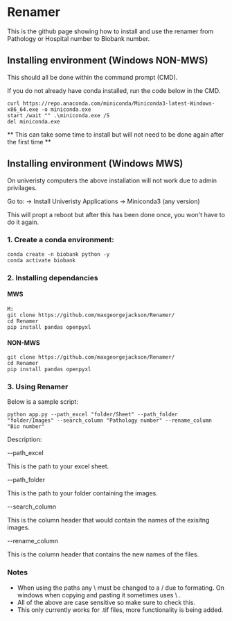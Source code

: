 # Renamer
This is the github page showing how to install and use the renamer from Pathology or Hospital number to Biobank number.

## Installing environment (Windows NON-MWS)
This should all be done within the command prompt (CMD).

If you do not already have conda installed, run the code below in the CMD.

```
curl https://repo.anaconda.com/miniconda/Miniconda3-latest-Windows-x86_64.exe -o miniconda.exe
start /wait "" .\miniconda.exe /S
del miniconda.exe
```
** This can take some time to install but will not need to be done again after the first time **

## Installing environment (Windows MWS)
On univeristy computers the above installation will not work due to admin privilages.

Go to:
-> Install Univeristy Applications -> Miniconda3 (any version) 

This will propt a reboot but after this has been done once, you won't have to do it again.

### 1. Create a conda environment:

```
conda create -n biobank python -y
conda activate biobank
```
### 2. Installing dependancies
#### MWS
```
M:
git clone https://github.com/maxgeorgejackson/Renamer/
cd Renamer
pip install pandas openpyxl
```

#### NON-MWS
```
git clone https://github.com/maxgeorgejackson/Renamer/
cd Renamer
pip install pandas openpyxl
```

### 3. Using Renamer
Below is a sample script:
```
python app.py --path_excel "folder/Sheet" --path_folder "folder/Images" --search_column "Pathology number" --rename_column "Bio number"
```
Description:

--path_excel 

This is the path to your excel sheet.

--path_folder

This is the path to your folder containing the images.

--search_column

This is the column header that would contain the names of the exisitng images.

--rename_column

This is the column header that contains the new names of the files.

### Notes
- When using the paths any \ must be changed to a / due to formating. On windows when copying and pasting it sometimes uses \ .
- All of the above are case sensitive so make sure to check this.
- This only currently works for .tif files, more functionality is being added.
